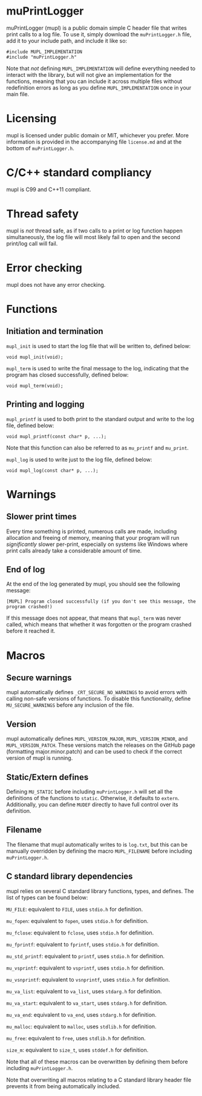 # muPrintLogger
muPrintLogger (mupl) is a public domain simple C header file that writes print calls to a log file. To use it, simply download the `muPrintLogger.h` file, add it to your include path, and include it like so:

```
#include MUPL_IMPLEMENTATION
#include "muPrintLogger.h"
```

Note that *not* defining `MUPL_IMPLEMENTATION` will define everything needed to interact with the library, but will not give an implementation for the functions, meaning that you can include it across multiple files without redefinition errors as long as you define `MUPL_IMPLEMENTATION` once in your main file.

# Licensing
mupl is licensed under public domain or MIT, whichever you prefer. More information is provided in the accompanying file `license.md` and at the bottom of `muPrintLogger.h`.

# C/C++ standard compliancy
mupl is C99 and C++11 compliant.

# Thread safety
mupl is *not* thread safe, as if two calls to a print or log function happen simultaneously, the log file will most likely fail to open and the second print/log call will fail.

# Error checking
mupl does not have any error checking.

# Functions

## Initiation and termination

`mupl_init` is used to start the log file that will be written to, defined below:

```
void mupl_init(void);
```

`mupl_term` is used to write the final message to the log, indicating that the program has closed successfully, defined below:

```
void mupl_term(void);
```

## Printing and logging

`mupl_printf` is used to both print to the standard output and write to the log file, defined below:

```
void mupl_printf(const char* p, ...);
```

Note that this function can also be referred to as `mu_printf` and `mu_print`.

`mupl_log` is used to write just to the log file, defined below:

```
void mupl_log(const char* p, ...);
```

# Warnings

## Slower print times
Every time something is printed, numerous calls are made, including allocation and freeing of memory, meaning that your program will run *significantly* slower per-print, especially on systems like Windows where print calls already take a considerable amount of time.

## End of log
At the end of the log generated by mupl, you should see the following message:

```
[MUPL] Program closed successfully (if you don't see this message, the program crashed!)
```

If this message does not appear, that means that `mupl_term` was never called, which means that whether it was forgotten or the program crashed before it reached it.

# Macros

## Secure warnings
mupl automatically defines `_CRT_SECURE_NO_WARNINGS` to avoid errors with calling non-safe versions of functions. To disable this functionality, define `MU_SECURE_WARNINGS` before any inclusion of the file.

## Version
mupl automatically defines `MUPL_VERSION_MAJOR`, `MUPL_VERSION_MINOR`, and `MUPL_VERSION_PATCH`. These versions match the releases on the GitHub page (formatting major.minor.patch) and can be used to check if the correct version of mupl is running.

## Static/Extern defines
Defining `MU_STATIC` before including `muPrintLogger.h` will set all the definitions of the functions to `static`. Otherwise, it defaults to `extern`. Additionally, you can define `MUDEF` directly to have full control over its definition.

## Filename

The filename that mupl automatically writes to is `log.txt`, but this can be manually overridden by defining the macro `MUPL_FILENAME` before including `muPrintLogger.h`.

## C standard library dependencies
mupl relies on several C standard library functions, types, and defines. The list of types can be found below:

`MU_FILE`: equivalent to `FILE`, uses `stdio.h` for definition.

`mu_fopen`: equivalent to `fopen`, uses `stdio.h` for definition.

`mu_fclose`: equivalent to `fclose`, uses `stdio.h` for definition.

`mu_fprintf`: equivalent to `fprintf`, uses `stdio.h` for definition.

`mu_std_printf`: equivalent to `printf`, uses `stdio.h` for definition.

`mu_vsprintf`: equivalent to `vsprintf`, uses `stdio.h` for definition.

`mu_vsnprintf`: equivalent to `vsnprintf`, uses `stdio.h` for definition.

`mu_va_list`: equivalent to `va_list`, uses `stdarg.h` for definition.

`mu_va_start`: equivalent to `va_start`, uses `stdarg.h` for definition.

`mu_va_end`: equivalent to `va_end`, uses `stdarg.h` for definition.

`mu_malloc`: equivalent to `malloc`, uses `stdlib.h` for definition.

`mu_free`: equivalent to `free`, uses `stdlib.h` for definition.

`size_m`: equivalent to `size_t`, uses `stddef.h` for definition.

Note that all of these macros can be overwritten by defining them before including `muPrintLogger.h`.

Note that overwriting all macros relating to a C standard library header file prevents it from being automatically included.

